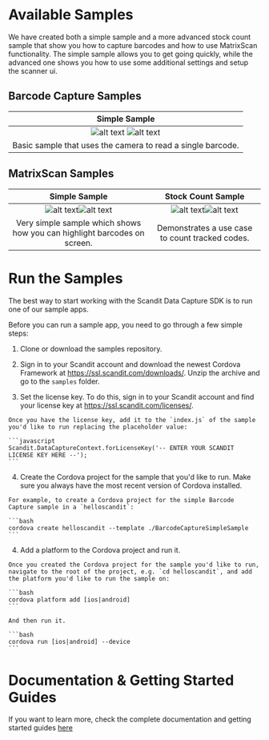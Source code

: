 # Available Samples

We have created both a simple sample and a more advanced stock count sample that show you how to capture barcodes and how to use MatrixScan functionality.
The simple sample allows you to get going quickly, while the advanced one shows you how to use some additional settings and setup the scanner ui.

## Barcode Capture Samples

|                               Simple Sample                              |
|:------------------------------------------------------------------------:|
![alt text](/images/sample-bc-simple-1.jpg?raw=true "Simple Sample") ![alt text](/images/sample-bc-simple-2.jpg?raw=true "Simple Sample") |
| Basic sample that uses the camera to read a single barcode.              |

## MatrixScan Samples

|                            Simple Sample                            |                            Stock Count Sample                            |
|:-------------------------------------------------------------------:|:------------------------------------------------------------------------:|
| ![alt text](/images/sample-ms-simple-1.jpg?raw=true "Simple Sample")![alt text](/images/sample-ms-simple-2.jpg?raw=true "Simple Sample") | ![alt text](/images/sample-ms-sc-1.jpg?raw=true "Stock Count Sample")![alt text](/images/sample-ms-sc-2.jpg?raw=true "Stock Count Sample") |
| Very simple sample which shows how you can highlight barcodes on screen. | Demonstrates a use case to count tracked codes. |

# Run the Samples

The best way to start working with the Scandit Data Capture SDK is to run one of our sample apps.

Before you can run a sample app, you need to go through a few simple steps:

  1. Clone or download the samples repository.

  2. Sign in to your Scandit account and download the newest Cordova Framework at <https://ssl.scandit.com/downloads/>. Unzip the archive and go to the `samples` folder.

  3. Set the license key. To do this, sign in to your Scandit account and find your license key at <https://ssl.scandit.com/licenses/>.

    Once you have the license key, add it to the `index.js` of the sample you'd like to run replacing the placeholder value:

    ```javascript
    Scandit.DataCaptureContext.forLicenseKey('-- ENTER YOUR SCANDIT LICENSE KEY HERE --');
    ```

  4. Create the Cordova project for the sample that you'd like to run. Make sure you always have the most recent version of Cordova installed.

    For example, to create a Cordova project for the simple Barcode Capture sample in a `helloscandit`:

    ```bash
    cordova create helloscandit --template ./BarcodeCaptureSimpleSample
    ```
  
  4. Add a platform to the Cordova project and run it.

    Once you created the Cordova project for the sample you'd like to run, navigate to the root of the project, e.g. `cd helloscandit`, and add the platform you'd like to run the sample on:

    ```bash
    cordova platform add [ios|android]
    ```

    And then run it.

    ```bash
    cordova run [ios|android] --device
    ```

# Documentation & Getting Started Guides

If you want to learn more, check the complete documentation and getting started guides [here](https://docs.scandit.com/data-capture-sdk/cordova/)

